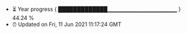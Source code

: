 - ⏳ Year progress { █████████████▁▁▁▁▁▁▁▁▁▁▁▁▁▁▁▁▁ } 44.24 %
- ⏰ Updated on Fri, 11 Jun 2021 11:17:24 GMT


